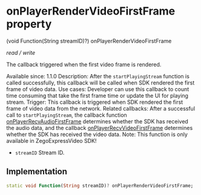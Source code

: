 


# onPlayerRenderVideoFirstFrame property







(void Function(String streamID)?) onPlayerRenderVideoFirstFrame
  
_<span class="feature">read / write</span>_



<p>The callback triggered when the first video frame is rendered.</p>
<p>Available since: 1.1.0
Description: After the <code>startPlayingStream</code> function is called successfully, this callback will be called when SDK rendered the first frame of video data.
Use cases: Developer can use this callback to count time consuming that take the first frame time or update the UI for playing stream.
Trigger: This callback is triggered when SDK rendered the first frame of video data from the network.
Related callbacks: After a successful call to <code>startPlayingStream</code>, the callback function <a href="../../zego_uikit_prebuilt_live_audio_room/ZegoExpressEngine/onPlayerRecvAudioFirstFrame.md">onPlayerRecvAudioFirstFrame</a> determines whether the SDK has received the audio data, and the callback <a href="../../zego_uikit_prebuilt_live_audio_room/ZegoExpressEngine/onPlayerRecvVideoFirstFrame.md">onPlayerRecvVideoFirstFrame</a> determines whether the SDK has received the video data.
Note: This function is only available in ZegoExpressVideo SDK!</p>
<ul>
<li><code>streamID</code> Stream ID.</li>
</ul>



## Implementation

```dart
static void Function(String streamID)? onPlayerRenderVideoFirstFrame;
```







